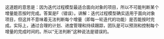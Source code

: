 这道题的意思是：因为迭代过程模型最适合面向对象的项目，所以不可能判断某个增量能否按时完成。答案是F（错误）。讲解：迭代过程模型确实适用于面向对象项目，但这并不意味着无法判断每个增量（即每一轮迭代的功能）是否能按时完成。实际上，通过合理的计划、进度管理和持续跟踪，团队是可以预测和控制每个增量的完成时间的。所以“无法判断”这种说法是错误的。